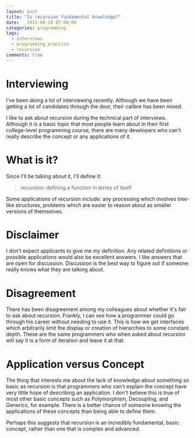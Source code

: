 ```yaml
---
layout: post
title: "Is recursion fundamental knowledge?"
date:   2013-09-10 07:00:00
categories: programming
tags:
  - interviews
  - programming practice
  - recursion
comments: true
---
```


# Interviewing

I've been doing a lot of interviewing recently. Although we have been
getting a lot of candidates through the door, their calibre has been
mixed. 

I like to ask about recursion during the technical part of interviews.
Although it is a basic topic that most people learn about in their first
college-level programming course, there are many developers who can't
really describe the concept or any applications of it. 

# What is it?

Since I'll be talking about it, I'll define it: 

> recursion: defining a function in terms of itself

Some applications of recursion include: any processing which involves
tree-like structures, problems which are easier to reason about as
smaller versions of themselves.

# Disclaimer

I don't expect applicants to give me _my_ definition. Any related
definitions or possible applications would also be excellent answers. I
like answers that are open for discussion. Discussion is the best way to
figure out if someone really knows what they are talking about.

# Disagreement

There has been disagreement among my colleagues about whether it's fair
to ask about recursion. Frankly, I can see how a programmer could go
through his career without needing to use it. This is how we get
interfaces which arbitrarily limit the display or creation of
hierarchies to some constant depth. These are the same
programmers who when asked about recursion will say it is a form of
iteration and leave it at that. 

# Application versus Concept

The thing that interests me about the lack of knowledge about something
so basic as recursion is that programmers who can't explain the concept
have very little hope of describing an application. I don't believe this
is true of most other basic concepts such as Polymorphism, Decoupling,
and Generics, for example. There is a better chance of someone knowing
the applications of these concepts than being able to define them. 

Perhaps this suggests that recursion is an incredibly fundamental, basic
concept, rather than one that is complex and advanced.


